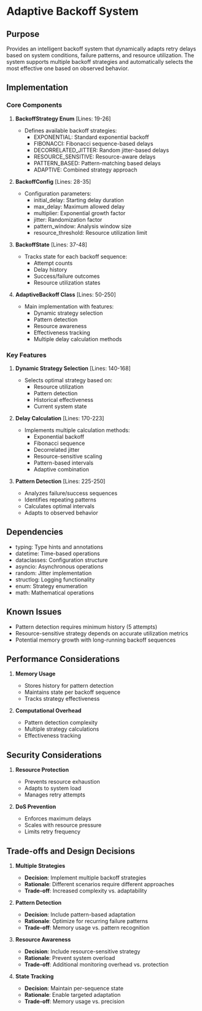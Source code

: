 # Adaptive Backoff System

## Purpose

Provides an intelligent backoff system that dynamically adapts retry delays based on system conditions, failure patterns, and resource utilization. The system supports multiple backoff strategies and automatically selects the most effective one based on observed behavior.

## Implementation

### Core Components

1. **BackoffStrategy Enum** [Lines: 19-26]

   - Defines available backoff strategies:
     - EXPONENTIAL: Standard exponential backoff
     - FIBONACCI: Fibonacci sequence-based delays
     - DECORRELATED_JITTER: Random jitter-based delays
     - RESOURCE_SENSITIVE: Resource-aware delays
     - PATTERN_BASED: Pattern-matching based delays
     - ADAPTIVE: Combined strategy approach

2. **BackoffConfig** [Lines: 28-35]

   - Configuration parameters:
     - initial_delay: Starting delay duration
     - max_delay: Maximum allowed delay
     - multiplier: Exponential growth factor
     - jitter: Randomization factor
     - pattern_window: Analysis window size
     - resource_threshold: Resource utilization limit

3. **BackoffState** [Lines: 37-48]

   - Tracks state for each backoff sequence:
     - Attempt counts
     - Delay history
     - Success/failure outcomes
     - Resource utilization states

4. **AdaptiveBackoff Class** [Lines: 50-250]
   - Main implementation with features:
     - Dynamic strategy selection
     - Pattern detection
     - Resource awareness
     - Effectiveness tracking
     - Multiple delay calculation methods

### Key Features

1. **Dynamic Strategy Selection** [Lines: 140-168]

   - Selects optimal strategy based on:
     - Resource utilization
     - Pattern detection
     - Historical effectiveness
     - Current system state

2. **Delay Calculation** [Lines: 170-223]

   - Implements multiple calculation methods:
     - Exponential backoff
     - Fibonacci sequence
     - Decorrelated jitter
     - Resource-sensitive scaling
     - Pattern-based intervals
     - Adaptive combination

3. **Pattern Detection** [Lines: 225-250]
   - Analyzes failure/success sequences
   - Identifies repeating patterns
   - Calculates optimal intervals
   - Adapts to observed behavior

## Dependencies

- typing: Type hints and annotations
- datetime: Time-based operations
- dataclasses: Configuration structure
- asyncio: Asynchronous operations
- random: Jitter implementation
- structlog: Logging functionality
- enum: Strategy enumeration
- math: Mathematical operations

## Known Issues

- Pattern detection requires minimum history (5 attempts)
- Resource-sensitive strategy depends on accurate utilization metrics
- Potential memory growth with long-running backoff sequences

## Performance Considerations

1. **Memory Usage**

   - Stores history for pattern detection
   - Maintains state per backoff sequence
   - Tracks strategy effectiveness

2. **Computational Overhead**
   - Pattern detection complexity
   - Multiple strategy calculations
   - Effectiveness tracking

## Security Considerations

1. **Resource Protection**

   - Prevents resource exhaustion
   - Adapts to system load
   - Manages retry attempts

2. **DoS Prevention**
   - Enforces maximum delays
   - Scales with resource pressure
   - Limits retry frequency

## Trade-offs and Design Decisions

1. **Multiple Strategies**

   - **Decision**: Implement multiple backoff strategies
   - **Rationale**: Different scenarios require different approaches
   - **Trade-off**: Increased complexity vs. adaptability

2. **Pattern Detection**

   - **Decision**: Include pattern-based adaptation
   - **Rationale**: Optimize for recurring failure patterns
   - **Trade-off**: Memory usage vs. pattern recognition

3. **Resource Awareness**

   - **Decision**: Include resource-sensitive strategy
   - **Rationale**: Prevent system overload
   - **Trade-off**: Additional monitoring overhead vs. protection

4. **State Tracking**
   - **Decision**: Maintain per-sequence state
   - **Rationale**: Enable targeted adaptation
   - **Trade-off**: Memory usage vs. precision
